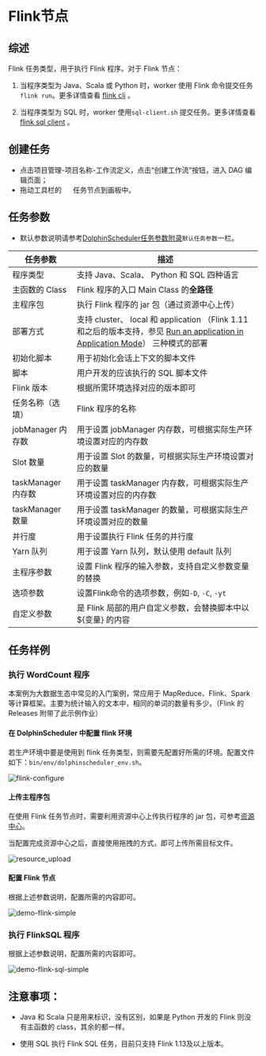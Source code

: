 # Flink节点

## 综述

Flink 任务类型，用于执行 Flink 程序。对于 Flink 节点：

1. 当程序类型为 Java、Scala 或 Python 时，worker 使用 Flink 命令提交任务 `flink run`。更多详情查看 [flink cli](https://nightlies.apache.org/flink/flink-docs-release-1.14/docs/deployment/cli/) 。

2. 当程序类型为 SQL 时，worker 使用`sql-client.sh` 提交任务。更多详情查看 [flink sql client](https://nightlies.apache.org/flink/flink-docs-master/docs/dev/table/sqlclient/) 。

## 创建任务

- 点击项目管理-项目名称-工作流定义，点击“创建工作流”按钮，进入 DAG 编辑页面；
- 拖动工具栏的 <img src="https://dolphinscheduler.apache.org/img/tasks/icons/flink.png" width="15"/> 任务节点到画板中。

## 任务参数

[//]: # (TODO: use the commented anchor below once our website template supports this syntax)
[//]: # (- 默认参数说明请参考[DolphinScheduler任务参数附录]&#40;appendix.md#默认任务参数&#41;`默认任务参数`一栏。)

- 默认参数说明请参考[DolphinScheduler任务参数附录]($Task-Appendix)`默认任务参数`一栏。

|    **任务参数**     |                                                                                                                   **描述**                                                                                                                   |
|-----------------|--------------------------------------------------------------------------------------------------------------------------------------------------------------------------------------------------------------------------------------------|
| 程序类型            | 支持 Java、Scala、 Python 和 SQL 四种语言                                                                                                                                                                                                           |
| 主函数的 Class      | Flink 程序的入口 Main Class 的**全路径**                                                                                                                                                                                                            |
| 主程序包            | 执行 Flink 程序的 jar 包（通过资源中心上传）                                                                                                                                                                                                               |
| 部署方式            | 支持 cluster、 local 和 application （Flink 1.11和之后的版本支持，参见 [Run an application in Application Mode](https://nightlies.apache.org/flink/flink-docs-release-1.11/ops/deployment/yarn_setup.html#run-an-application-in-application-mode)） 三种模式的部署 |
| 初始化脚本           | 用于初始化会话上下文的脚本文件                                                                                                                                                                                                                            |
| 脚本              | 用户开发的应该执行的 SQL 脚本文件                                                                                                                                                                                                                        |
| Flink 版本        | 根据所需环境选择对应的版本即可                                                                                                                                                                                                                            |
| 任务名称（选填）        | Flink 程序的名称                                                                                                                                                                                                                                |
| jobManager 内存数  | 用于设置 jobManager 内存数，可根据实际生产环境设置对应的内存数                                                                                                                                                                                                      |
| Slot 数量         | 用于设置 Slot 的数量，可根据实际生产环境设置对应的数量                                                                                                                                                                                                             |
| taskManager 内存数 | 用于设置 taskManager 内存数，可根据实际生产环境设置对应的内存数                                                                                                                                                                                                     |
| taskManager 数量  | 用于设置 taskManager 的数量，可根据实际生产环境设置对应的数量                                                                                                                                                                                                      |
| 并行度             | 用于设置执行 Flink 任务的并行度                                                                                                                                                                                                                        |
| Yarn 队列         | 用于设置 Yarn 队列，默认使用 default 队列                                                                                                                                                                                                               |
| 主程序参数           | 设置 Flink 程序的输入参数，支持自定义参数变量的替换                                                                                                                                                                                                              |
| 选项参数            | 设置Flink命令的选项参数，例如`-D`, `-C`, `-yt`                                                                                                                                                                                                         |
| 自定义参数           | 是 Flink 局部的用户自定义参数，会替换脚本中以 ${变量} 的内容                                                                                                                                                                                                       |

## 任务样例

### 执行 WordCount 程序

本案例为大数据生态中常见的入门案例，常应用于 MapReduce、Flink、Spark 等计算框架。主要为统计输入的文本中，相同的单词的数量有多少。（Flink 的 Releases 附带了此示例作业）

#### 在 DolphinScheduler 中配置 flink 环境

若生产环境中要是使用到 flink 任务类型，则需要先配置好所需的环境。配置文件如下：`bin/env/dolphinscheduler_env.sh`。

![flink-configure](https://dolphinscheduler.apache.org/img/tasks/demo/flink_task01.png)

#### 上传主程序包

在使用 Flink 任务节点时，需要利用资源中心上传执行程序的 jar 包，可参考[资源中心]($Resource-Configuration)。

当配置完成资源中心之后，直接使用拖拽的方式，即可上传所需目标文件。

![resource_upload](https://dolphinscheduler.apache.org/img/tasks/demo/upload_jar.png)

#### 配置 Flink 节点

根据上述参数说明，配置所需的内容即可。

![demo-flink-simple](https://dolphinscheduler.apache.org/img/tasks/demo/flink_task02.png)

### 执行 FlinkSQL 程序

根据上述参数说明，配置所需的内容即可。

![demo-flink-sql-simple](https://dolphinscheduler.apache.org/img/tasks/demo/flink_sql_test.png)

## 注意事项：

- Java 和 Scala 只是用来标识，没有区别，如果是 Python 开发的 Flink 则没有主函数的 class，其余的都一样。

- 使用 SQL 执行 Flink SQL 任务，目前只支持 Flink 1.13及以上版本。

